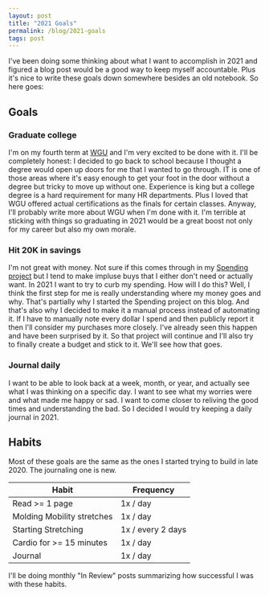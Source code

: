 ```yaml
---
layout: post
title: "2021 Goals"
permalink: /blog/2021-goals
tags: post
---
```

I've been doing some thinking about what I want to accomplish in 2021 and figured a blog post would be a good way to keep myself accountable. Plus it's nice to write these goals down somewhere besides an old notebook. So here goes:

## Goals

### Graduate college
I'm on my fourth term at [WGU](https://wgu.edu) and I'm very excited to be done with it. I'll be completely honest: I decided to go back to school because I thought a degree would open up doors for me that I wanted to go through. IT is one of those areas where it's easy enough to get your foot in the door without a degree but tricky to move up without one. Experience is king but a college degree is a hard requirement for many HR departments. Plus I loved that WGU offered actual certifications as the finals for certain classes. Anyway, I'll probably write more about WGU when I'm done with it. I'm terrible at sticking with things so graduating in 2021 would be a great boost not only for my career but also my own morale.

### Hit 20K in savings
I'm not great with money. Not sure if this comes through in my [Spending project](/projects/spending) but I tend to make impluse buys that I either don't need or actually want. In 2021 I want to try to curb my spending. How will I do this? Well, I think the first step for me is really understanding where my money goes and why. That's partially why I started the Spending project on this blog. And that's also why I decided to make it a manual process instead of automating it. If I have to manually note every dollar I spend and then publicly report it then I'll consider my purchases more closely. I've already seen this happen and have been surprised by it. So that project will continue and I'll also try to finally create a budget and stick to it. We'll see how that goes.

### Journal daily
I want to be able to look back at a week, month, or year, and actually see what I was thinking on a specific day. I want to see what my worries were and what made me happy or sad. I want to come closer to reliving the good times and understanding the bad. So I decided I would try keeping a daily journal in 2021.

## Habits
Most of these goals are the same as the ones I started trying to build in late 2020. The journaling one is new.

| Habit                      | Frequency         |
|----------------------------|-------------------|
| Read >= 1 page             | 1x / day          |
| Molding Mobility stretches | 1x / day          |
| Starting Stretching        | 1x / every 2 days |
| Cardio for >= 15 minutes   | 1x / day          |
| Journal                    | 1x / day          |

I'll be doing monthly "In Review" posts summarizing how successful I was with these habits.